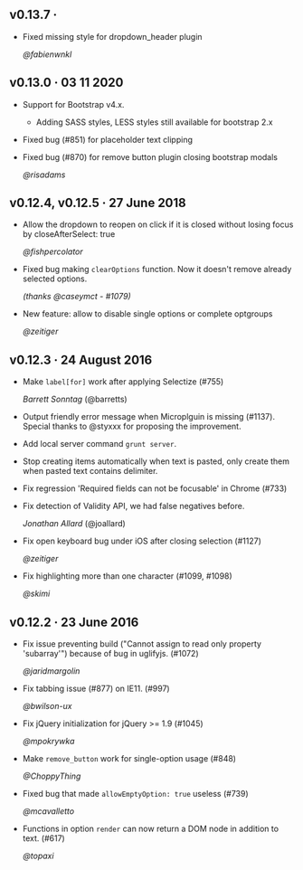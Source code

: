 <!-- Feel free to put either your handle and/or full name, according to
     your privacy needs -->
## v0.13.7 ·

* Fixed missing style for dropdown_header plugin

  *@fabienwnkl*

## v0.13.0 · 03 11 2020

* Support for Bootstrap v4.x.
  * Adding SASS styles, LESS styles still available for bootstrap 2.x
* Fixed bug (#851) for placeholder text clipping
* Fixed bug (#870) for remove button plugin closing bootstrap modals

   *@risadams*

## v0.12.4, v0.12.5 · 27 June 2018

*  Allow the dropdown to reopen on click if it is closed without losing focus
   by closeAfterSelect: true

   *@fishpercolator*


*  Fixed bug making `clearOptions` function. Now it doesn't remove already selected options.

   *(thanks @caseymct - #1079)*

*  New feature: allow to disable single options or complete optgroups

   *@zeitiger*

## v0.12.3 · 24 August 2016
*  Make `label[for]` work after applying Selectize (#755)

   *Barrett Sonntag* (@barretts)

*  Output friendly error message when Microplguin is missing (#1137).
   Special thanks to @styxxx for proposing the improvement.

*  Add local server command `grunt server`.

*  Stop creating items automatically when text is pasted, only create
   them when pasted text contains delimiter.

*  Fix regression 'Required fields can not be focusable' in Chrome
	(#733)

*  Fix detection of Validity API, we had false negatives before.

   *Jonathan Allard* (@joallard)

*  Fix open keyboard bug under iOS after closing selection (#1127)

   *@zeitiger*

*  Fix highlighting more than one character (#1099, #1098)

   *@skimi*


## v0.12.2 · 23 June 2016
*  Fix issue preventing build ("Cannot assign to read only property
   'subarray'") because of bug in uglifyjs. (#1072)

   *@jaridmargolin*

*  Fix tabbing issue (#877) on IE11. (#997)

   *@bwilson-ux*

*  Fix jQuery initialization for jQuery >= 1.9 (#1045)

   *@mpokrywka*

*  Make `remove_button` work for single-option usage (#848)

   *@ChoppyThing*

*  Fixed bug that made `allowEmptyOption: true` useless (#739)

   *@mcavalletto*

*  Functions in option `render` can now return a DOM node in addition to
   text. (#617)

   *@topaxi*
